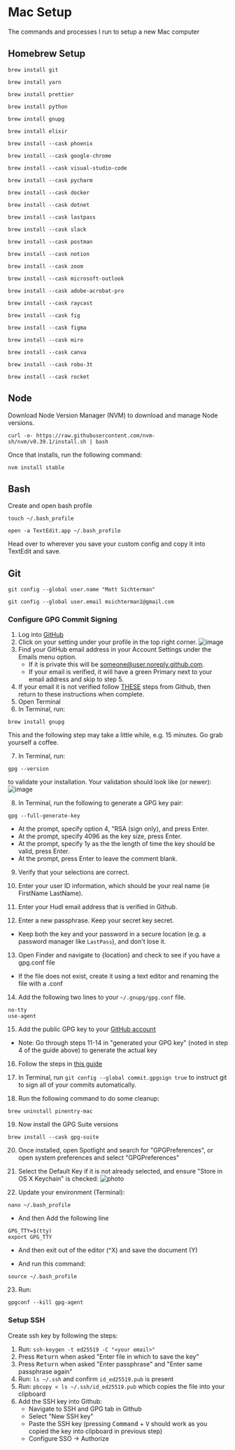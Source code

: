 # Mac Setup
The commands and processes I run to setup a new Mac computer

## Homebrew Setup
```
brew install git
```
```
brew install yarn
```
```
brew install prettier
```
```
brew install python
```
```
brew install gnupg
```
```
brew install elixir
```
```
brew install --cask phoenix
```
```
brew install --cask google-chrome
```
```
brew install --cask visual-studio-code
```
```
brew install --cask pycharm
```
```
brew install --cask docker
```
```
brew install --cask dotnet
```
```
brew install --cask lastpass
```
```
brew install --cask slack
```
```
brew install --cask postman
```
```
brew install --cask notion
```
```
brew install --cask zoom
```
```
brew install --cask microsoft-outlook
```
```
brew install --cask adobe-acrobat-pro
```
```
brew install --cask raycast
```
```
brew install --cask fig
```
```
brew install --cask figma
```
```
brew install --cask miro
```
```
brew install --cask canva
```
```
brew install --cask robo-3t
```
```
brew install --cask rocket
```

## Node
Download Node Version Manager (NVM) to download and manage Node versions.
```
curl -o- https://raw.githubusercontent.com/nvm-sh/nvm/v0.39.1/install.sh | bash
```

Once that installs, run the following command:
```
nvm install stable
```

## Bash
Create and open bash profile
```
touch ~/.bash_profile
```
```
open -a TextEdit.app ~/.bash_profile
```

Head over to wherever you save your custom config and copy it into TextEdit and save.

## Git
```
git config --global user.name "Matt Sichterman"
```
```
git config --global user.email msichterman1@gmail.com
```

### Configure GPG Commit Signing
1. Log into [GitHub](github.com)
2. Click on your setting under your profile in the top right corner.
![image](https://user-images.githubusercontent.com/38794918/154547859-493d19fc-4aa3-430b-91d3-37fa15de4b74.png)
4. Find your GitHub email address in your Account Settings under the Emails menu option.
    * If it is private this will be someone@user.noreply.github.com.
    * If your email is verified, it will have a green Primary next to your email address and skip to step 5.
5. If your email it is not verified follow [THESE](https://docs.github.com/en/get-started/signing-up-for-github/verifying-your-email-address) steps from Github, then return to these instructions when complete.
6. Open Terminal
7. In Terminal, run:
```
brew install gnupg
```
This and the following step may take a little while, e.g. 15 minutes. Go grab yourself a coffee.

7. In Terminal, run:
```
gpg --version
```
to validate your installation. Your validation should look like (or newer):
![image](https://user-images.githubusercontent.com/38794918/154548080-c3f89fb2-8bdf-4ead-9cfd-1c38ea448903.png)

8. In Terminal, run the following to generate a GPG key pair:
```
gpg --full-generate-key
```
   * At the prompt, specify option 4, "RSA (sign only), and press Enter.
   * At the prompt, specify 4096 as the key size, press Enter.
   * At the prompt, specify 1y as the the length of time the key should be valid, press Enter.
   * At the prompt, press Enter to leave the comment blank.

9. Verify that your selections are correct.

10. Enter your user ID information, which should be your real name (ie FirstName LastName).

11. Enter your Hudl email address that is verified in Github.
12. Enter a new passphrase. Keep your secret key secret.
   * Keep both the key and your password in a secure location (e.g. a password manager like `LastPass`), and don't lose it.

13. Open Finder and navigate to {location} and check to see if you have a gpg.conf file
   * If the file does not exist, create it using a text editor and renaming the file with a .conf
 
14. Add the following two lines to your `~/.gnupg/gpg.conf` file.
```
no-tty
use-agent
```

15. Add the public GPG key to your [GitHub account](https://docs.github.com/en/github/authenticating-to-github/adding-a-new-gpg-key-to-your-github-account)
   * Note: Go through steps 11-14 in "generated your GPG key" (noted in step 4 of the guide above) to generate the actual key

16. Follow the steps in [this guide](https://docs.github.com/en/github/authenticating-to-github/telling-git-about-your-signing-key)

17. In Terminal, run `git config --global commit.gpgsign true` to instruct git to sign all of your commits automatically.

18. Run the following command to do some cleanup:
```
brew uninstall pinentry-mac
```

19. Now install the GPG Suite versions
```
brew install --cask gpg-suite
```

20. Once installed, open Spotlight and search for "GPGPreferences", or open system preferences and select "GPGPreferences"

21. Select the Default Key if it is not already selected, and ensure "Store in OS X Keychain" is checked:
![photo](https://github.com/pstadler/keybase-gpg-github/blob/master/img/gpg-preferences.png)

22. Update your environment (Terminal):
```
nano ~/.bash_profile
```

   * And then Add the following line

```
GPG_TTY=$(tty)
export GPG_TTY
```

   * And then exit out of the editor (^X) and save the document (Y)

   * And run this command:
```
source ~/.bash_profile
```

23. Run:
```
gpgconf --kill gpg-agent
```

### Setup SSH
Create ssh key by following the steps:
1. Run: `ssh-keygen -t ed25519 -C "<your email>"`
2. Press <kbd>Return</kbd> when asked "Enter file in which to save the key"
3. Press <kbd>Return</kbd> when asked "Enter passphrase" and "Enter same passphrase again"
4. Run: `ls ~/.ssh` and confirm `id_ed25519.pub` is present
5. Run: `pbcopy < ls ~/.ssh/id_ed25519.pub` which copies the file into your clipboard
6. Add the SSH key into Github:
   * Navigate to SSH and GPG tab in Github
   * Select "New SSH key"
   * Paste the SSH key (pressing <kbd>Command</kbd> + <kbd>V</kbd> should work as you copied the key into clipboard in previous step)
   * Configure SSO → Authorize
